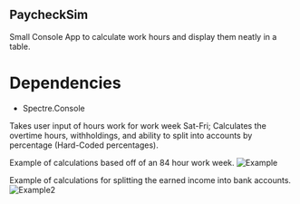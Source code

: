 ## PaycheckSim
Small Console App to calculate work hours and display them neatly in a table. 

# Dependencies
- Spectre.Console

Takes user input of hours work for work week Sat-Fri;
Calculates the overtime hours, withholdings, and ability to split into accounts by percentage (Hard-Coded percentages).

Example of calculations based off of an 84 hour work week.
![Example](https://www.wirr.space/u/etSVAx.png)

Example of calculations for splitting the earned income into bank accounts.
![Example2](https://www.wirr.space/u/edA8sX.png)
